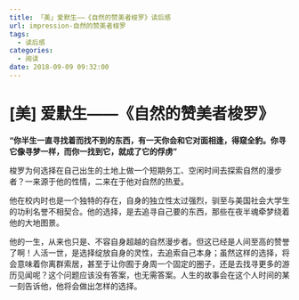 ```yaml
---
title: 「美」爱默生——《自然的赞美者梭罗》读后感
url: impression-自然的赞美者梭罗
tags:
  - 读后感
categories:
  - 阅读
date: 2018-09-09 09:32:00
---
```


#  [美] 爱默生——《自然的赞美者梭罗》

**“你半生一直寻找着而找不到的东西，有一天你会和它对面相逢，得窥全豹。你寻它像寻梦一样，而你一找到它，就成了它的俘虏”**

梭罗为何选择在自己出生的土地上做一个短期务工、空闲时间去探索自然的漫步者？一来源于他的性情，二来在于他对自然的热爱。

他在校内时也是一个独特的存在，自身的独立性太过强烈，驯至与美国社会大学生的功利名誉不相契合。他的选择，是去追寻自己要的东西，那些在夜半魂牵梦绕着他的大地图景。

他的一生，从来也只是、不容自身超越的自然漫步者。但这已经是人间至高的赞誉了啊！人活一世，是选择绽放自身的灵性，去追索自己本身；虽然这样的选择，将会意味着你离群索居，甚至于让你囿于身周一个固定的圈子，还是去找寻更多的游历见闻呢？这个问题应该没有答案，也无需答案。人生的故事会在这个人时间的某一刻告诉他，他将会做出怎样的选择。

